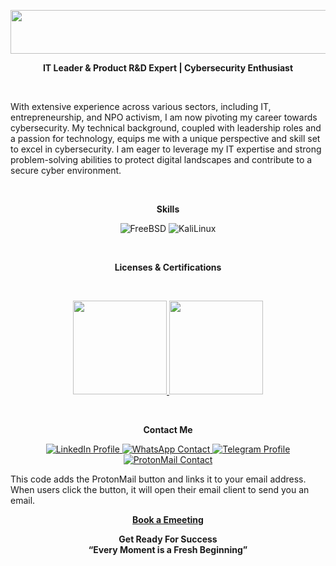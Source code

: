 <!DOCTYPE html>
<html lang="en">
<head>
    <meta charset="UTC+3">
    <meta name="viewport" content="width=device-width, initial-scale=1.0">
</head>

<p align="center">
    <a href="https://berson.io/">
        <img src="https://github.com/bersonio/bersonio/blob/main/VB.png" style="width:550px;height:70px;">
    </a>
</p>

<p align="center">
    <b>IT Leader & Product R&D Expert | Cybersecurity Enthusiast</b>
</p> 

<br>

<p align="left">
    With extensive experience across various sectors, including IT, entrepreneurship, and NPO activism, I am now pivoting my career towards cybersecurity. My technical background, coupled with leadership roles and a passion for technology, equips me with a unique perspective and skill set to excel in cybersecurity. I am eager to leverage my IT expertise and strong problem-solving abilities to protect digital landscapes and contribute to a secure cyber environment. 
</p> 

<br>

<p align="center">
    <b>Skills</b>
</p> 

<p align="center">
    <img src="https://img.shields.io/badge/freebsd-AB2B28?style=for-the-badge&logo=freebsd&logoColor=white" alt="FreeBSD">
    <img src="https://img.shields.io/badge/Kali_Linux-557C94?style=for-the-badge&logo=kali-linux&logoColor=white" alt="KaliLinux">
</p>

<br>

<p align="center">
    <b>Licenses & Certifications</b>
</p> 

<br>

<p align="center">
        <a href="https://www.coursera.org/account/accomplishments/specialization/certificate/8P6XKCQF2HXV" target="_blank" rel="noopener noreferrer">
            <img src="https://github.com/bersonio/bersonio/blob/main/googleitsupport.png" style="width:150px;height:150px;">
        </a>
         <a href="https://www.coursera.org/account/accomplishments/specialization/certificate/8P6XKCQF2HXV" target="_blank" rel="noopener noreferrer">
            <img src="https://github.com/bersonio/bersonio/blob/main/googlecyber.png" style="width:150px;height:150px;">
        </a>
</p>

<br>

<p align="center">
    <b>Contact Me</b>
</p>

<p align="center">
    <a href="https://www.linkedin.com/in/bersonio/" target="_blank">
        <img src="https://img.shields.io/badge/LinkedIn-0077B5?style=for-the-badge&logo=linkedin&logoColor=white" alt="LinkedIn Profile">
    </a>
    <a href="https://wa.me/972547999309" target="_blank">
        <img src="https://img.shields.io/badge/WhatsApp-25D366?style=for-the-badge&logo=whatsapp&logoColor=white" alt="WhatsApp Contact">
    </a>
    <a href="https://t.me/vladimirberson" target="_blank">
        <img src="https://img.shields.io/badge/Telegram-2CA5E0?style=for-the-badge&logo=telegram&logoColor=white" alt="Telegram Profile">
    </a>
    <a href="mailto:vladimir.berson@proton.me" target="_blank">
        <img src="https://img.shields.io/badge/ProtonMail-8B89CC?style=for-the-badge&logo=protonmail&logoColor=white" alt="ProtonMail Contact">
    </a>
</p>

This code adds the ProtonMail button and links it to your email address. When users click the button, it will open their email client to send you an email.


<p align="center">
    <a href="https://calendar.app.google/NFkThCGpSLE5ER4JA"><b>Book a Emeeting</b></a>
</p>

<p align="center">
    <b>Get Ready For Success</b> <br>
    <b>“Every Moment is a Fresh Beginning”</b>
</p>
